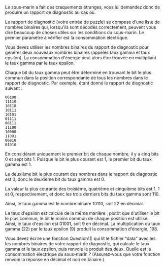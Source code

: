 
Le sous-marin a fait des craquements étranges, vous lui demandez donc de produire un rapport de diagnostic au cas où.

Le rapport de diagnostic (votre entrée de puzzle) se compose d'une liste de nombres binaires qui, lorsqu'ils sont décodés 
correctement, peuvent vous dire beaucoup de choses utiles sur les conditions du sous-marin. Le premier paramètre à vérifier est la consommation électrique.

Vous devez utiliser les nombres binaires du rapport de diagnostic pour générer deux nouveaux nombres binaires (appelés taux gamma et taux epsilon). 
La consommation d'énergie peut alors être trouvée en multipliant le taux gamma par le taux epsilon.

Chaque bit du taux gamma peut être déterminé en trouvant le bit le plus commun dans la position correspondante de tous les nombres dans le rapport de diagnostic. 
Par exemple, étant donné le rapport de diagnostic suivant :

    00100
    11110
    10110
    10111
    10101
    01111
    00111
    11100
    10000
    11001
    00010
    01010

En considérant uniquement le premier bit de chaque nombre, il y a cinq bits 0 et sept bits 1. 
Puisque le bit le plus courant est 1, le premier bit du taux gamma est 1.

Le deuxième bit le plus courant des nombres dans le rapport de diagnostic est 0, donc le deuxième bit du taux gamma est 0.

La valeur la plus courante des troisième, quatrième et cinquième bits est 1, 1 et 0, respectivement, et donc les trois 
derniers bits du taux gamma sont 110.

Ainsi, le taux gamma est le nombre binaire 10110, soit 22 en décimal.

Le taux d'epsilon est calculé de la même manière ; plutôt que d'utiliser le bit le plus commun, le bit le moins commun 
de chaque position est utilisé. Ainsi, le taux d'epsilon est 01001, soit 9 en décimal. La multiplication du taux gamma (22) par le taux epsilon (9) produit la consommation d'énergie, 198.

Vous devez écrire une fonction Question1() qui lit le fichier "data" avec les les nombres binaires de votre rapport de diagnostic, qui calcule le taux gamma et le taux epsilon, puis renvoie le produit des deux.
Quelle est la consommation électrique du sous-marin ? (Assurez-vous que votre fonction renvoie la réponse en décimal et non en binaire.)